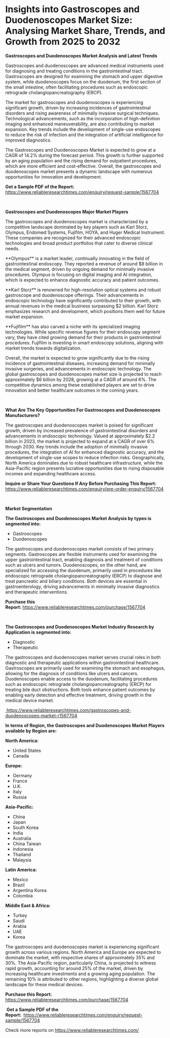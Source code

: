 <p><h1>Insights into Gastroscopes and Duodenoscopes Market Size: Analysing Market Share, Trends, and Growth from 2025 to 2032</h1></p><p><strong>Gastroscopes and Duodenoscopes Market Analysis and Latest Trends</strong></p>
<p><p>Gastroscopes and duodenoscopes are advanced medical instruments used for diagnosing and treating conditions in the gastrointestinal tract. Gastroscopes are designed for examining the stomach and upper digestive system, while duodenoscopes focus on the duodenum, the first section of the small intestine, often facilitating procedures such as endoscopic retrograde cholangiopancreatography (ERCP).</p><p>The market for gastroscopes and duodenoscopes is experiencing significant growth, driven by increasing incidences of gastrointestinal disorders and rising awareness of minimally invasive surgical techniques. Technological advancements, such as the incorporation of high-definition imaging and enhanced maneuverability, are also contributing to market expansion. Key trends include the development of single-use endoscopes to reduce the risk of infection and the integration of artificial intelligence for improved diagnostics.</p><p>The Gastroscopes and Duodenoscopes Market is expected to grow at a CAGR of 14.2% during the forecast period. This growth is further supported by an aging population and the rising demand for outpatient procedures, which are more efficient and cost-effective. Overall, the gastroscopes and duodenoscopes market presents a dynamic landscape with numerous opportunities for innovation and development.</p></p>
<p><strong>Get a Sample PDF of the Report:&nbsp;</strong> <a href="https://www.reliableresearchtimes.com/enquiry/request-sample/1567704?utm_campaign=3037&utm_medium=2&utm_source=Github&utm_content=ia&utm_term=23032025&utm_id=gastroscopes-and-duodenoscopes">https://www.reliableresearchtimes.com/enquiry/request-sample/1567704</a></p>
<p>&nbsp;</p>
<p><strong>Gastroscopes and Duodenoscopes Major Market Players</strong></p>
<p><p>The gastroscopes and duodenoscopes market is characterized by a competitive landscape dominated by key players such as Karl Storz, Olympus, Endomed Systems, Fujifilm, HOYA, and Huger Medical Instrument. These companies are recognized for their advanced endoscopic technologies and broad product portfolios that cater to diverse clinical needs.</p><p>**Olympus** is a market leader, continually innovating in the field of gastrointestinal endoscopy. They reported a revenue of around $8 billion in the medical segment, driven by ongoing demand for minimally invasive procedures. Olympus is focusing on digital imaging and AI integration, which is expected to enhance diagnostic accuracy and patient outcomes.</p><p>**Karl Storz** is renowned for high-resolution optical systems and robust gastroscope and duodenoscope offerings. Their advancements in endoscopic technology have significantly contributed to their growth, with annual revenues in the medical business surpassing $2 billion. Karl Storz emphasizes research and development, which positions them well for future market expansion.</p><p>**Fujifilm** has also carved a niche with its specialized imaging technologies. While specific revenue figures for their endoscopy segment vary, they have cited growing demand for their products in gastrointestinal procedures. Fujifilm is investing in smart endoscopy solutions, aligning with market trends towards digitalization.</p><p>Overall, the market is expected to grow significantly due to the rising incidence of gastrointestinal diseases, increasing demand for minimally invasive surgeries, and advancements in endoscopic technology. The global gastroscopes and duodenoscopes market size is projected to reach approximately $6 billion by 2028, growing at a CAGR of around 6%. The competitive dynamics among these established players are set to drive innovation and better healthcare outcomes in the coming years.</p></p>
<p>&nbsp;</p>
<p><strong>What Are The Key Opportunities For Gastroscopes and Duodenoscopes Manufacturers?</strong></p>
<p><p>The gastroscopes and duodenoscopes market is poised for significant growth, driven by increased prevalence of gastrointestinal disorders and advancements in endoscopic technology. Valued at approximately $2.2 billion in 2023, the market is projected to expand at a CAGR of over 6% through 2030. Key trends include the adoption of minimally invasive procedures, the integration of AI for enhanced diagnostic accuracy, and the development of single-use scopes to reduce infection risks. Geographically, North America dominates due to robust healthcare infrastructure, while the Asia-Pacific region presents lucrative opportunities due to rising disposable incomes and expanding healthcare access.</p></p>
<p><strong>Inquire or Share Your Questions If Any Before Purchasing This Report:</strong> <a href="https://www.reliableresearchtimes.com/enquiry/pre-order-enquiry/1567704?utm_campaign=3037&utm_medium=2&utm_source=Github&utm_content=ia&utm_term=23032025&utm_id=gastroscopes-and-duodenoscopes">https://www.reliableresearchtimes.com/enquiry/pre-order-enquiry/1567704</a></p>
<p>&nbsp;</p>
<p><strong>Market Segmentation</strong></p>
<p><strong>The Gastroscopes and Duodenoscopes Market Analysis by types is segmented into:</strong></p>
<p><ul><li>Gastroscopes</li><li>Duodenoscopes</li></ul></p>
<p><p>The gastroscopes and duodenoscopes market consists of two primary segments. Gastroscopes are flexible instruments used for examining the upper gastrointestinal tract, enabling diagnosis and treatment of conditions such as ulcers and tumors. Duodenoscopes, on the other hand, are specialized for accessing the duodenum, primarily used in procedures like endoscopic retrograde cholangiopancreatography (ERCP) to diagnose and treat pancreatic and biliary conditions. Both devices are essential in gastroenterology, driving advancements in minimally invasive diagnostics and therapeutic interventions.</p></p>
<p><strong>Purchase this Report:&nbsp;</strong><a href="https://www.reliableresearchtimes.com/purchase/1567704?utm_campaign=3037&utm_medium=2&utm_source=Github&utm_content=ia&utm_term=23032025&utm_id=gastroscopes-and-duodenoscopes">https://www.reliableresearchtimes.com/purchase/1567704</a></p>
<p>&nbsp;</p>
<p><strong>The Gastroscopes and Duodenoscopes Market Industry Research by Application is segmented into:</strong></p>
<p><ul><li>Diagnostic</li><li>Therapeutic</li></ul></p>
<p><p>The gastroscopes and duodenoscopes market serves crucial roles in both diagnostic and therapeutic applications within gastrointestinal healthcare. Gastroscopes are primarily used for examining the stomach and esophagus, allowing for the diagnosis of conditions like ulcers and cancers. Duodenoscopes enable access to the duodenum, facilitating procedures such as endoscopic retrograde cholangiopancreatography (ERCP) for treating bile duct obstructions. Both tools enhance patient outcomes by enabling early detection and effective treatment, driving growth in the medical device market.</p></p>
<p><a href="https://www.reliableresearchtimes.com/gastroscopes-and-duodenoscopes-market-r1567704?utm_campaign=3037&utm_medium=2&utm_source=Github&utm_content=ia&utm_term=23032025&utm_id=gastroscopes-and-duodenoscopes">&nbsp;https://www.reliableresearchtimes.com/gastroscopes-and-duodenoscopes-market-r1567704</a></p>
<p><strong>In terms of Region, the Gastroscopes and Duodenoscopes Market Players available by Region are:</strong></p>
<p>
    <p> <strong> North America: </strong>
        <ul>
            <li>United States</li>
            <li>Canada</li>
        </ul>
        </p> 
    <p> <strong> Europe: </strong>
        <ul>
            <li>Germany</li>
            <li>France</li>
            <li>U.K.</li>
            <li>Italy</li>
            <li>Russia</li>
        </ul>
        </p> 
    <p> <strong> Asia-Pacific: </strong>
        <ul>
            <li>China</li>
            <li>Japan</li>
            <li>South Korea</li>
            <li>India</li>
            <li>Australia</li>
            <li>China Taiwan</li>
            <li>Indonesia</li>
            <li>Thailand</li>
            <li>Malaysia</li>
        </ul>
        </p> 
    <p> <strong> Latin America: </strong>
        <ul>
            <li>Mexico</li>
            <li>Brazil</li>
            <li>Argentina Korea</li>
            <li>Colombia</li>
        </ul>
        </p> 
    <p> <strong> Middle East & Africa: </strong>
        <ul>
            <li>Turkey</li>
            <li>Saudi</li>
            <li>Arabia</li>
            <li>UAE</li>
            <li>Korea</li>
        </ul>
    </p>
    </p>
<p><p>The gastroscopes and duodenoscopes market is experiencing significant growth across various regions. North America and Europe are expected to dominate the market, with respective shares of approximately 35% and 30%. The Asia-Pacific region, particularly China, is projected to witness rapid growth, accounting for around 25% of the market, driven by increasing healthcare investments and a growing aging population. The remaining 10% is attributed to other regions, highlighting a diverse global landscape for these medical devices.</p></p>
<p><strong>Purchase this Report: </strong><a href="https://www.reliableresearchtimes.com/purchase/1567704?utm_campaign=3037&utm_medium=2&utm_source=Github&utm_content=ia&utm_term=23032025&utm_id=gastroscopes-and-duodenoscopes">https://www.reliableresearchtimes.com/purchase/1567704</a></p>
<p>&nbsp;<strong>Get a Sample PDF of the Report:&nbsp;&nbsp;</strong><a href="https://www.reliableresearchtimes.com/enquiry/request-sample/1567704?utm_campaign=3037&utm_medium=2&utm_source=Github&utm_content=ia&utm_term=23032025&utm_id=gastroscopes-and-duodenoscopes">https://www.reliableresearchtimes.com/enquiry/request-sample/1567704</a></p>
<p><strong></strong></p>
<p>Check more reports on <a href="https://www.reliableresearchtimes.com/?utm_campaign=3037&utm_medium=2&utm_source=Github&utm_content=ia&utm_term=23032025&utm_id=gastroscopes-and-duodenoscopes">https://www.reliableresearchtimes.com/</a></p>
